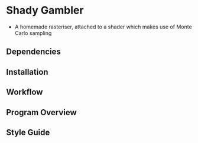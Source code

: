 # Shady Gambler

* A homemade rasteriser, attached to a shader which makes use of Monte Carlo sampling

## Dependencies

## Installation

## Workflow

## Program Overview

## Style Guide
